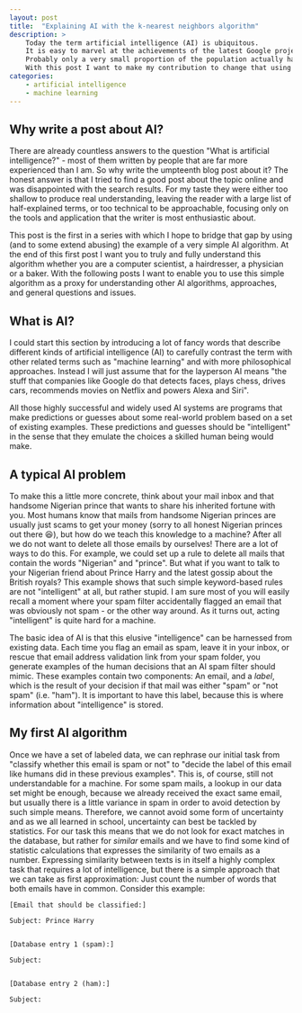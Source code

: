 ```yaml
---
layout: post
title:  "Explaining AI with the k-nearest neighbors algorithm"
description: >
    Today the term artificial intelligence (AI) is ubiquitous.
    It is easy to marvel at the achievements of the latest Google project or to quiver in fear before the scenarios invoked by singularity doomsday priests.
    Probably only a very small proportion of the population actually has a realistic impression of what AI is and what it can and cannot do.
    With this post I want to make my contribution to change that using an AI algorithm that is so simple that everyone can understand it.
categories:
    - artificial intelligence
    - machine learning
---
```


## Why write a post about AI?

There are already countless answers to the question "What is artificial intelligence?" - most of them written by people that are far more experienced than I am.
So why write the umpteenth blog post about it?
The honest answer is that I tried to find a good post about the topic online and was disappointed with the search results.
For my taste they were either too shallow to produce real understanding, leaving the reader with a large list of half-explained terms, or too technical to be approachable, focusing only on the tools and application that the writer is most enthusiastic about.

This post is the first in a series with which I hope to bridge that gap by using (and to some extend abusing) the example of a very simple AI algorithm.
At the end of this first post I want you to truly and fully understand this algorithm whether you are a computer scientist, a hairdresser, a physician or a baker.
With the following posts I want to enable you to use this simple algorithm as a proxy for understanding other AI algorithms, approaches, and general questions and issues.

## What is AI?

I could start this section by introducing a lot of fancy words that describe different kinds of artificial intelligence (AI) to carefully contrast the term with other related terms such as "machine learning" and with more philosophical approaches.
Instead I will just assume that for the layperson AI means "the stuff that companies like Google do that detects faces, plays chess, drives cars, recommends movies on Netflix and powers Alexa and Siri".

All those highly successful and widely used AI systems are programs that make predictions or guesses about some real-world problem based on a set of existing examples.
These predictions and guesses should be "intelligent" in the sense that they emulate the choices a skilled human being would make.

## A typical AI problem

To make this a little more concrete, think about your mail inbox and that handsome Nigerian prince that wants to share his inherited fortune with you.
Most humans know that mails from handsome Nigerian princes are usually just scams to get your money (sorry to all honest Nigerian princes out there 😆), but how do we teach this knowledge to a machine?
After all we do not want to delete all those emails by ourselves!
There are a lot of ways to do this.
For example, we could set up a rule to delete all mails that contain the words "Nigerian" and "prince".
But what if you want to talk to your Nigerian friend about Prince Harry and the latest gossip about the British royals?
This example shows that such simple keyword-based rules are not "intelligent" at all, but rather stupid.
I am sure most of you will easily recall a moment where your spam filter accidentally flagged an email that was obviously not spam - or the other way around.
As it turns out, acting "intelligent" is quite hard for a machine.

The basic idea of AI is that this elusive "intelligence" can be harnessed from existing data.
Each time you flag an email as spam, leave it in your inbox, or rescue that email address validation link from your spam folder, you generate examples of the human decisions that an AI spam filter should mimic.
These examples contain two components: An email, and a *label*, which is the result of your decision if that mail was either "spam" or "not spam" (i.e. "ham").
It is important to have this label, because this is where information about "intelligence" is stored.

## My first AI algorithm

Once we have a set of labeled data, we can rephrase our initial task from "classify whether this email is spam or not" to "decide the label of this email like humans did in these previous examples".
This is, of course, still not understandable for a machine.
For some spam mails, a lookup in our data set might be enough, because we already received the exact same email, but usually there is a little variance in spam in order to avoid detection by such simple means.
Therefore, we cannot avoid some form of uncertainty and as we all learned in school, uncertainty can best be tackled by statistics.
For our task this means that we do not look for exact matches in the database, but rather for *similar* emails and we have to find some kind of statistic calculations that expresses the similarity of two emails as a number.
Expressing similarity between texts is in itself a highly complex task that requires a lot of intelligence, but there is a simple approach that we can take as first approximation:
Just count the number of words that both emails have in common.
Consider this example:

```
[Email that should be classified:]

Subject: Prince Harry


[Database entry 1 (spam):]

Subject:


[Database entry 2 (ham):]

Subject:
```


<!--
Obtaining *labeled* data is the most crucial and often difficult part of AI.
It is relatively easy to get large amounts of data (although in the case of collecting private or work emails from other people there are already a lot of privacy concerns to consider), but *labeling* this data is tedious and painstaking work.
Since we want to mimic human intelligence, we need a human to decide the correct label for each and every item in our dataset, and even 


- data = previous decisions
- prediction task becomes "decide like in previous examples"
- previous examples will not match exactly
- => some form of uncertainty / statistics is required
- one idea: find most similar case and copy decision
- what makes emails similar?
- problem: for automatic decisions we need a number
- naive approach: count number of matching words
- more matching words => more similar
- show example
- algorithm NN:
  - store all examples in a database
  - for each example in the database
    - calculate number of words matching with current email
  - find email with maximum number of matching words
  - copy label of that email and report it as result
- this algorithm is actually used in AI
- and it's not that bad
- just slow, but this can be alleviated with smart databases
- pseudocode example
-->

<!--
TODO: Look on Kaggle for better example? Expert-system?

NOTE: Maybe this should be an ipython notebook?
  - or each post should be accompanied by one?

Examples (should be applications of AI that everyone is familiar with)

- Spam filter (0 = no spam, 1 = spam)
  - transformation of email to (relative) word counts
    - easier first step: just set of words (there/not there)
    - even easier: just select 5 words, which seem important
  - "distance" = percentage of words occurring in both e-mails
- Netflix recommendations (0 = won't like, 1 = will like)


Topics (each could be one post):

- 1-NN
- k-NN
- Data: More is better
  - show performance gain with increasing amount of data
  - feature vector grows by one bit => percentage of feature space covered by samples is halved
  - => massive amounts of data required for complex problems
- Performance metrics
  - accuracy
  - precition/recall
  - sensitivity/specificity
  - f-measure
  - confusion matrix
- The problem of Generalization vs Overfitting
  - separate knowledge base into test and train set
  - only result on unseen data is interesting
  - what is truly unseen? (unseen date?, unseen sender?, ...)
  - think about variance to be expected in real world vs variance in training set
- Bias (never trust your data)
  - uneven distribution of samples per class
  - what if we filter out E-mails from dyslexics or foreign speakers?
  - who decides what is spam? (Ground truth)
- local vs global optimum: k as (hyper)-parameter
  - increase by one until result becomes worse again
- unsupervised learning with kMeans
  - From kNN to jMeans: just slap j random vectors with class 1 to j in the kNN
- ANNs for dummies
- similarities between ANNs and kNN
  - both are classifiers (input vector -> class)
  - both rely on data
- differences between ANNs and kNN
  - number of parameters/features
  - black box
  - training effort / required hardware
-->